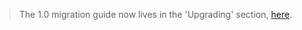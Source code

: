 > The 1.0 migration guide now lives in the 'Upgrading' section, [here](https://github.com/balderdashy/sails-docs/blob/1.0/upgrading/To1.0.md).
